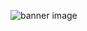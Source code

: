 ![banner image](https://cdn.mckayla.cloud/-/e86654d216e94070a43281ff2546c79a/Community-Banner.webp)
